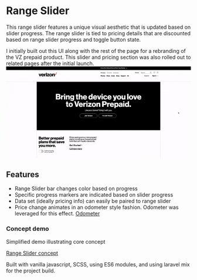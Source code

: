 # Range Slider

This range slider features a unique visual aesthetic that is updated based on slider progress. The range slider is tied to pricing details that are discounted based on range slider progress and toggle button state.

I initially built out this UI along with the rest of the page for a rebranding of the VZ prepaid product. This slider and pricing section was also rolled out to related pages after the initial launch.
![range slider initial deployment](resources/rangeSlider.gif)

## Features

- Range Slider bar changes color based on progress
- Specific progress markers are indicated based on slider progress
- Data set (ideally pricing info) can easily be paired to range slider
- Price change animates in an odometer style fashion. Odometer was leveraged for this effect. [Odometer](https://github.com/HubSpot/odometer)

### Concept demo

Simplified demo illustrating core concept

[Range Slider concept](https://uiblox.github.io/vz-rangeslider/)

Built with vanilla javascript, SCSS, using ES6 modules, and using laravel mix for the project build.
